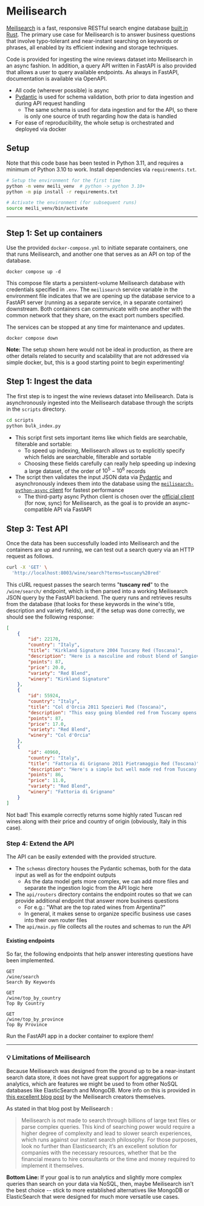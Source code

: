 # Meilisearch

[Meilisearch](https://www.meilisearch.com/docs/learn/what_is_meilisearch/overview) is a fast, responsive RESTful search engine database [built in Rust](https://github.com/meilisearch/meilisearch). The primary use case for Meilisearch is to answer business questions that involve typo-tolerant and near-instant searching on keywords or phrases, all enabled by its efficient indexing and storage techniques.

Code is provided for ingesting the wine reviews dataset into Meilisearch in an async fashion. In addition, a query API written in FastAPI is also provided that allows a user to query available endpoints. As always in FastAPI, documentation is available via OpenAPI.

* All code (wherever possible) is async
* [Pydantic](https://docs.pydantic.dev) is used for schema validation, both prior to data ingestion and during API request handling
  * The same schema is used for data ingestion and for the API, so there is only one source of truth regarding how the data is handled
* For ease of reproducibility, the whole setup is orchestrated and deployed via docker

## Setup

Note that this code base has been tested in Python 3.11, and requires a minimum of Python 3.10 to work. Install dependencies via `requirements.txt`.

```sh
# Setup the environment for the first time
python -m venv meili_venv  # python -> python 3.10+
python -m pip install -r requirements.txt

# Activate the environment (for subsequent runs)
source meili_venv/bin/activate
```

--- 

## Step 1: Set up containers

Use the provided `docker-compose.yml` to initiate separate containers, one that runs Meilisearch, and another one that serves as an API on top of the database.

```
docker compose up -d
```

This compose file starts a persistent-volume Meilisearch database with credentials specified in `.env`. The `meilisearch` service variable in the environment file indicates that we are opening up the database service to a FastAPI server (running as a separate service, in a separate container) downstream. Both containers can communicate with one another with the common network that they share, on the exact port numbers specified.

The services can be stopped at any time for maintenance and updates.

```
docker compose down
```

**Note:** The setup shown here would not be ideal in production, as there are other details related to security and scalability that are not addressed via simple docker, but, this is a good starting point to begin experimenting!


## Step 1: Ingest the data

The first step is to ingest the wine reviews dataset into Meilisearch. Data is asynchronously ingested into the Meilisearch database through the scripts in the `scripts` directory.

```sh
cd scripts
python bulk_index.py
```

* This script first sets important items like which fields are searchable, filterable and sortable:
  * To speed up indexing, Meilisearch allows us to explicitly specify which fields are searchable, filterable and sortable
  * Choosing these fields carefully can really help speeding up indexing a large dataset, of the order of $10^5-10^6$ records
* The script then validates the input JSON data via [Pydantic](https://docs.pydantic.dev) and asynchronously indexes them into the database using the [`meilisearch-python-async` client](https://github.com/sanders41/meilisearch-python-async) for fastest performance
  * The third-party async Python client is chosen over the [official client](https://github.com/meilisearch/meilisearch-python) (for now, sync) for Meilisearch, as the goal is to provide an async-compatible API via FastAPI


## Step 3: Test API

Once the data has been successfully loaded into Meilisearch and the containers are up and running, we can test out a search query via an HTTP request as follows.

```sh
curl -X 'GET' \
  'http://localhost:8003/wine/search?terms=tuscany%20red'
```

This cURL request passes the search terms "**tuscany red**" to the `/wine/search/` endpoint, which is then parsed into a working Meilisearch JSON query by the FastAPI backend. The query runs and retrieves results from the database (that looks for these keywords in the wine's title, description and variety fields), and, if the setup was done correctly, we should see the following response:

```json
[
    {
        "id": 22170,
        "country": "Italy",
        "title": "Kirkland Signature 2004 Tuscany Red (Toscana)",
        "description": "Here is a masculine and robust blend of Sangiovese, Cab Sauvignon and Merlot that exhibits thick concentration and aromas of exotic spices, cherry, prune, plum, vanilla and Amaretto. The nose is gorgeous but the mouthfeel is less convincing, with firm tannins.",
        "points": 87,
        "price": 20.0,
        "variety": "Red Blend",
        "winery": "Kirkland Signature"
    },
    {
        "id": 55924,
        "country": "Italy",
        "title": "Col d'Orcia 2011 Spezieri Red (Toscana)",
        "description": "This easy going blended red from Tuscany opens with bright cherry and blackberry aromas against a backdrop of bitter almond and a touch of Indian spice. The fresh acidity makes this a perfect pasta wine.",
        "points": 87,
        "price": 17.0,
        "variety": "Red Blend",
        "winery": "Col d'Orcia"
    },
    {
        "id": 40960,
        "country": "Italy",
        "title": "Fattoria di Grignano 2011 Pietramaggio Red (Toscana)",
        "description": "Here's a simple but well made red from Tuscany that has floral aromas of violet and rose with berry notes. The palate offers bright cherry, red currant and a touch of spice. Pair this with pasta dishes or grilled vegetables.",
        "points": 86,
        "price": 11.0,
        "variety": "Red Blend",
        "winery": "Fattoria di Grignano"
    }
]
```

Not bad! This example correctly returns some highly rated Tuscan red wines along with their price and country of origin (obviously, Italy in this case).

### Step 4: Extend the API

The API can be easily extended with the provided structure.

- The `schemas` directory houses the Pydantic schemas, both for the data input as well as for the endpoint outputs
  - As the data model gets more complex, we can add more files and separate the ingestion logic from the API logic here
- The `api/routers` directory contains the endpoint routes so that we can provide additional endpoint that answer more business questions
  - For e.g.: "What are the top rated wines from Argentina?"
  - In general, it makes sense to organize specific business use cases into their own router files
- The `api/main.py` file collects all the routes and schemas to run the API


#### Existing endpoints

So far, the following endpoints that help answer interesting questions have been implemented.

```
GET
/wine/search
Search By Keywords
```

```
GET
/wine/top_by_country
Top By Country
```

```
GET
/wine/top_by_province
Top By Province
```

Run the FastAPI app in a docker container to explore them!

---

### 💡 Limitations of Meilisearch

Because Meilisearch was designed from the ground up to be a near-instant search data store, it does not have great support for aggregations or analytics, which are features we might be used to from other NoSQL databases like ElasticSearch and MongoDB. More info on this is provided in [this excellent blog post](https://blog.meilisearch.com/why-should-you-use-meilisearch-over-elasticsearch/) by the Meilisearch creators themselves.

As stated in that blog post by Meilisearch :

> Meilisearch is not made to search through billions of large text files or parse complex queries. This kind of searching power would require a higher degree of complexity and lead to slower search experiences, which runs against our instant search philosophy. For those purposes, look no further than Elasticsearch; it’s an excellent solution for companies with the necessary resources, whether that be the financial means to hire consultants or the time and money required to implement it themselves.

**Bottom Line:** If your goal is to run analytics and slightly more complex queries than search on your data via NoSQL, then, maybe Meilisearch isn't the best choice -- stick to more established alternatives like MongoDB or ElasticSearch that were designed for much more versatile use cases.
